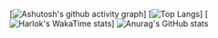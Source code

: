 [![Ashutosh's github activity graph](https://github-readme-activity-graph.vercel.app/graph?username=MegaDrage&theme=tokyo-night)]
[![Top Langs](https://github-readme-stats.vercel.app/api/top-langs/?username=MegaDrage&layout=pie)]
[![Harlok's WakaTime stats](https://github-readme-stats.vercel.app/api/wakatime?username=@MegaDrage&layout=compact)]
![Anurag's GitHub stats](https://github-readme-stats.vercel.app/api?username=MegaDrage&show_icons=true&theme=radical)

